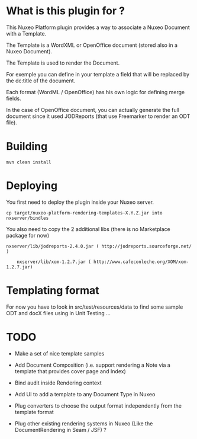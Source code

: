 
# What is this plugin for ?

This Nuxeo Platform plugin provides a way to associate a Nuxeo Document with a Template.

The Template is a WordXML or OpenOffice document (stored also in a Nuxeo Document).

The Template is used to render the Document.

For exemple you can define in your template a field that will be replaced by the dc:title of the document.

Each format (WordML / OpenOffice) has his own logic for defining merge fields.

In the case of OpenOffice document, you can actually generate the full document since it used JODReports 
(that use Freemarker to render an ODT file).

# Building

	mvn clean install

# Deploying

You first need to deploy the plugin inside your Nuxeo server.

	cp target/nuxeo-platform-rendering-templates-X.Y.Z.jar into nxserver/bindles

You also need to copy the 2 additional libs (there is no Marketplace package for now)

	nxserver/lib/jodreports-2.4.0.jar ( http://jodreports.sourceforge.net/ )

        nxserver/lib/xom-1.2.7.jar ( http://www.cafeconleche.org/XOM/xom-1.2.7.jar)

# Templating format

For now you have to look in src/test/resources/data to find some sample ODT and docX files using in Unit Testing ...

# TODO 

 - Make a set of nice template samples

 - Add Document Composition (i.e. support rendering a Note via a template that provides cover page and Index)

 - Bind audit inside Rendering context

 - Add UI to add a template to any Document Type in Nuxeo

 - Plug converters to choose the output format independently from the template format

 - Plug other existing rendering systems in Nuxeo (Like the DocumentRendering in Seam / JSF) ?

        
        
	

